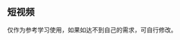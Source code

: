 ## 短视频

<demo-model url="/thirdPage/short-video/short-video"></demo-model>
<template-download></template-download>

仅作为参考学习使用，如果如达不到自己的需求，可自行修改。
